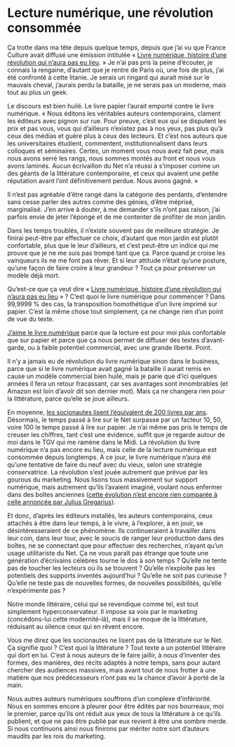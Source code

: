 # Lecture numérique, une révolution consommée

Ça trotte dans ma tête depuis quelque temps, depuis que j’ai vu que France Culture avait diffusé une émission intitulée « [Livre numérique, histoire d’une révolution qui n’aura pas eu lieu](https://www.franceculture.fr/emissions/le-billet-culturel/le-livre-numerique-t-il-encore-un-avenir). » Je n’ai pas pris la peine d’écouter, je connais la rengaine, d’autant que je rentre de Paris où, une fois de plus, j’ai été confronté à cette litanie. Je serais un ringard qui aurait misé sur le mauvais cheval, j’aurais perdu la bataille, je ne serais pas un moderne, mais tout au plus un geek.<span id="more-45825"></span>

Le discours est bien huilé. Le livre papier l’aurait emporté contre le livre numérique. « Nous éditons les véritables auteurs contemporains, clament les éditeurs avec pignon sur rue. Pour preuve, c’est eux qui se disputent les prix et pas vous, vous qui d’ailleurs n’existez pas à nos yeux, pas plus qu’à ceux des médias et guère plus à ceux des lecteurs. Et c’est nos auteurs que les universitaires étudient, commentent, institutionnalisent dans leurs colloques et séminaires. Certes, un moment vous nous avez fait peur, mais nous avons serré les rangs, nous sommes montés au front et nous vous avons laminés. Aucun écrivaillon du Net n’a réussi à s’imposer comme un des géants de la littérature contemporaine, et ceux qui avaient une petite réputation avant l’ont définitivement perdue. Nous avons gagné. »

Il n’est pas agréable d’être rangé dans la catégorie des perdants, d’entendre sans cesse parler des autres comme des génies, d’être méprisé, marginalisé. J’en arrive à douter, à me demander s’ils n’ont pas raison, j’ai parfois envie de jeter l’éponge et de me contenter de profiter de mon jardin.

Dans les temps troublés, il n’existe souvent pas de meilleure stratégie. Je finirai peut-être par effectuer ce choix, d’autant que mon jardin est plutôt confortable, plus que le leur d’ailleurs, et c’est peut-être un indice qui me prouve que je ne me suis pas trompé tant que ça. Parce quand je croise les vainqueurs ils ne me font pas rêver. Et si leur attitude n’était qu’une posture, qu’une façon de faire croire à leur grandeur ? Tout ça pour préserver un modèle déjà mort.

Qu’est-ce que ça veut dire « [Livre numérique, histoire d’une révolution qui n’aura pas eu lieu](https://www.franceculture.fr/emissions/le-billet-culturel/le-livre-numerique-t-il-encore-un-avenir) » ? C’est quoi le livre numérique pour commencer ? Dans 99,9999 % des cas, la transposition homothétique d’un livre imprimé sur papier. C’est la même chose tout simplement, ça ne change rien d’un point de vue du texte.

[J’aime le livre numérique](https://tcrouzet.com/2014/03/22/pourquoi-jaime-lire-en-numerique) parce que la lecture est pour moi plus confortable que sur papier et parce que ça nous permet de diffuser des textes d’avant-garde, ou à faible potentiel commercial, avec une grande liberté. Point.

Il n’y a jamais eu de révolution du livre numérique sinon dans le business, parce que si le livre numérique avait gagné la bataille il aurait remis en cause un modèle commercial bien huilé, mais je parie que d’ici quelques années il fera un retour fracassant, car ses avantages sont innombrables (et Amazon est loin d’avoir dit son dernier mot). Mais ça ne changera rien pour la littérature, parce qu’elle se joue ailleurs.

En moyenne, [les socionautes lisent l’équivalent de 200 livres par ans](https://qz.com/895101/in-the-time-you-spend-on-social-media-each-year-you-could-read-200-books/). Désormais, le temps passé à lire sur le Net surpasse par un facteur 10, 50, voire 100 le temps passé à lire sur papier. Je n’ai même pas pris le temps de creuser les chiffres, tant c’est une évidence, suffit que je regarde autour de moi dans le TGV qui me ramène dans le Midi. La révolution du livre numérique n’a pas encore eu lieu, mais celle de la lecture numérique est consommée depuis longtemps. À ce jour, le livre numérique n’aura été qu’une tentative de faire du neuf avec du vieux, selon une stratégie conservatrice. La révolution s’est jouée autrement que prévue par les gourous du marketing. Nous lisons tous massivement sur support numérique, mais autrement qu’ils l’avaient imaginé, voulant nous enfermer dans des boîtes anciennes ([cette évolution n’est encore rien comparée à celle annoncée par Julius Gregarius](https://tcrouzet.com/https://tcrouzet.com/2017/10/17/julius-gregarius)).

Et donc, d’après les éditeurs installés, les auteurs contemporains, ceux attachés à être dans leur temps, à le vivre, à l’explorer, à en jouir, se désintéresseraient de ce phénomène. Ils continueraient à travailler dans leur coin, dans leur tour, avec le soucis de ranger leur production dans des boîtes, ne se connectant que pour effectuer des recherches, n’ayant qu’un usage utilitariste du Net. Ça ne vous paraît pas étrange que toute une génération d’écrivains célèbres tourne le dos à son temps ? Qu’elle ne tente pas de toucher les lecteurs où ils se trouvent ? Qu’elle n’exploite pas les potentiels des supports inventés aujourd’hui ? Qu’elle ne soit pas curieuse ? Qu’elle ne teste pas de nouvelles formes, de nouvelles possibilités, qu’elle n’expérimente pas ?

Notre monde littéraire, celui qui se revendique comme tel, est tout simplement hyperconservateur. Il impose sa voix par le marketing (concédons-lui cette modernité-là), mais il se moque de la littérature, réduisant au silence ceux qui en rêvent encore.

Vous me direz que les socionautes ne lisent pas de la littérature sur le Net. Ça signifie quoi ? C’est quoi la littérature ? Tout texte a un potentiel littéraire qui dort en lui. C’est à nous auteurs de le faire jaillir, à nous d’inventer des formes, des manières, des récits adaptés à notre temps, sans pour autant chercher des audiences massives, mais avant tout de nous frotter à une matière que nos prédécesseurs n’ont pas eu la chance d’avoir à porté de la main.

Nous autres auteurs numériques souffrons d’un complexe d’infériorité. Nous en sommes encore à pleurer pour être édités par nos bourreaux, moi le premier, parce qu’ils ont réduit aux yeux de tous la littérature à ce qu’ils publient, et que ne pas être publié par eux revient à être une sombre merde. Si nous continuons ainsi nous finirons par mériter notre sort d’auteurs maudits par les rois du marketing.